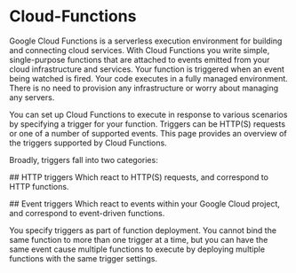 # Cloud-Functions

Google Cloud Functions is a serverless execution environment for building and connecting cloud services. With Cloud Functions you write simple, single-purpose functions that are attached to events emitted from your cloud infrastructure and services. Your function is triggered when an event being watched is fired. Your code executes in a fully managed environment. There is no need to provision any infrastructure or worry about managing any servers.

You can set up Cloud Functions to execute in response to various scenarios by specifying a trigger for your function. Triggers can be HTTP(S) requests or one of a number of supported events. This page provides an overview of the triggers supported by Cloud Functions.

Broadly, triggers fall into two categories:

## HTTP triggers 
Which react to HTTP(S) requests, and correspond to HTTP functions.

## Event triggers 
Which react to events within your Google Cloud project, and correspond to event-driven functions.

You specify triggers as part of function deployment. You cannot bind the same function to more than one trigger at a time, but you can have the same event cause multiple functions to execute by deploying multiple functions with the same trigger settings.


